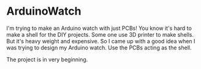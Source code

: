 # ArduinoWatch
I'm trying to make an Arduino watch with just PCBs!
You know it's hard to make a shell for the DIY projects.
Some one use 3D printer to make shells.
But it's heavy weight and expensive.
So I came up with a good idea when I was trying to design my Arduino watch.
Use the PCBs acting as the shell.

The project is in very beginning.

